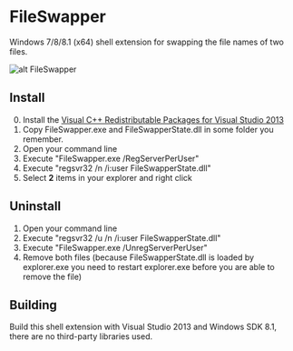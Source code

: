 # FileSwapper

Windows 7/8/8.1 (x64) shell extension for swapping the file names of two files.

![alt FileSwapper](https://raw.github.com/lukasniemeier/fileswapper/master/promo.jpg)

## Install

0. Install the [Visual C++ Redistributable Packages for Visual Studio 2013](http://www.microsoft.com/en-us/download/details.aspx?id=40784)
1. Copy FileSwapper.exe and FileSwapperState.dll in some folder you remember.
2. Open your command line
3. Execute "FileSwapper.exe /RegServerPerUser"
4. Execute "regsvr32 /n /i:user FileSwapperState.dll"
5. Select **2** items in your explorer and right click

## Uninstall

1. Open your command line
2. Execute "regsvr32 /u /n /i:user FileSwapperState.dll"
3. Execute "FileSwapper.exe /UnregServerPerUser"
4. Remove both files (because FileSwapperState.dll is loaded by explorer.exe you need to restart explorer.exe before you are able to remove the file)

## Building

Build this shell extension with Visual Studio 2013 and Windows SDK 8.1, there are no third-party libraries used.